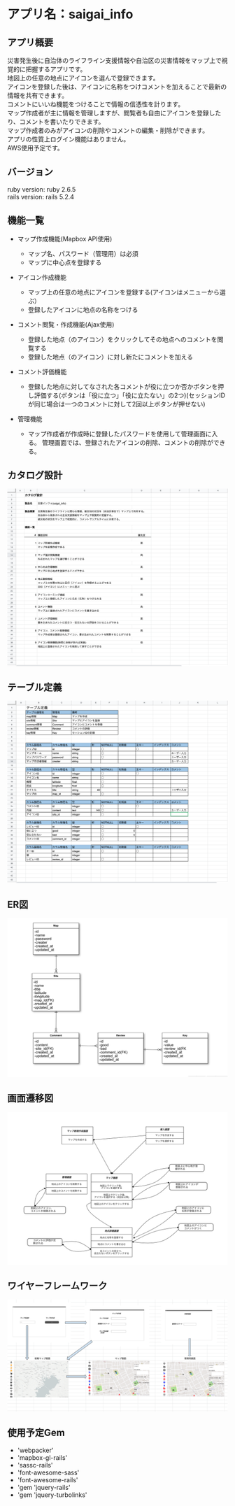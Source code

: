 # アプリ名：saigai_info

## アプリ概要
災害発生後に自治体のライフライン支援情報や自治区の災害情報をマップ上で視覚的に把握するアプリです。  
地図上の任意の地点にアイコンを選んで登録できます。  
アイコンを登録した後は、アイコンに名称をつけコメントを加えることで最新の情報を共有できます。  
コメントにいいね機能をつけることで情報の信憑性を計ります。  
マップ作成者が主に情報を管理しますが、閲覧者も自由にアイコンを登録したり、コメントを書いたりできます。  
マップ作成者のみがアイコンの削除やコメントの編集・削除ができます。  
アプリの性質上ログイン機能はありません。  
AWS使用予定です。

## バージョン
ruby version: ruby 2.6.5  
rails version: rails 5.2.4

## 機能一覧
- マップ作成機能(Mapbox API使用)
   - マップ名、パスワード（管理用）は必須
   - マップに中心点を登録する

- アイコン作成機能
   - マップ上の任意の地点にアイコンを登録する(アイコンはメニューから選ぶ）
   - 登録したアイコンに地点の名称をつける

- コメント閲覧・作成機能(Ajax使用)
   - 登録した地点（のアイコン）をクリックしてその地点へのコメントを閲覧する
   - 登録した地点（のアイコン）に対し新たにコメントを加える

- コメント評価機能
   - 登録した地点に対してなされた各コメントが役に立つか否かボタンを押し評価する(ボタンは「役に立つ」「役に立たない」の2つ)(セッションIDが同じ場合は一つのコメントに対して2回以上ボタンが押せない)

- 管理機能
   - マップ作成者が作成時に登録したパスワードを使用して管理画面に入る。
   管理画面では、登録されたアイコンの削除、コメントの削除ができる。

## カタログ設計
![カタログ設計](app/assets/images/catalogue_planning.png)

## テーブル定義
![テープル定義](app/assets/images/table_definition.png)

## ER図
![ER図](app/assets/images/ER_diagram2.png)

## 画面遷移図
![画面遷移図](app/assets/images/screen_transition_diagram.png)

## ワイヤーフレームワーク
![ワイヤーフレームワーク](app/assets/images/wire_frame.png)

## 使用予定Gem
* 'webpacker'
* 'mapbox-gl-rails'
* 'sassc-rails'
* 'font-awesome-sass'
* 'font-awesome-rails'
* 'gem 'jquery-rails'
* 'gem 'jquery-turbolinks'
